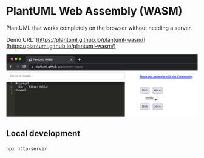 # PlantUML Web Assembly (WASM)

PlantUML that works completely on the browser without needing a server.

Demo URL: [https://plantuml.github.io/plantuml-wasm/](https://plantuml.github.io/plantuml-wasm/)

![plantuml web assembly](assets/images/demo.png "PlantUML Web Assembly")

## Local development

`npx http-server`
